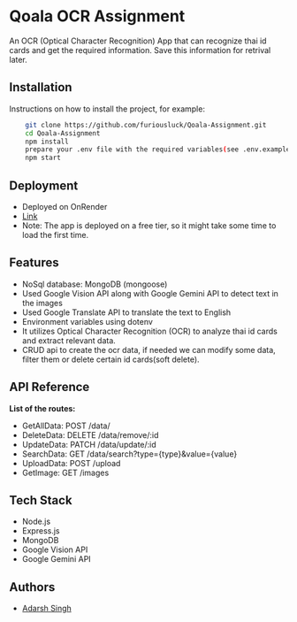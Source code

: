 # Qoala OCR Assignment

An OCR (Optical Character Recognition) App that can recognize thai id cards and get the required information. Save this information for retrival later.

## Installation 

Instructions on how to install the project, for example:

```bash
    git clone https://github.com/furiousluck/Qoala-Assignment.git
    cd Qoala-Assignment
    npm install
    prepare your .env file with the required variables(see .env.example)
    npm start
```

## Deployment

- Deployed on OnRender
- [Link](https://project-1-i21e.onrender.com)
- Note: The app is deployed on a free tier, so it might take some time to load the first time.


## Features

- NoSql database: MongoDB (mongoose)
- Used Google Vision API along with Google Gemini API to detect text in the images
- Used Google Translate API to translate the text to English
- Environment variables using dotenv
- It utilizes Optical Character Recognition (OCR) to analyze thai id cards and extract relevant data.
- CRUD api to create the ocr data, if needed we can modify some data, filter them or delete certain id cards(soft delete).

## API Reference

**List of the routes:**
- GetAllData: POST /data/
- DeleteData: DELETE /data/remove/:id
- UpdateData: PATCH /data/update/:id
- SearchData: GET /data/search?type={type}&value={value}
- UploadData: POST /upload
- GetImage: GET /images

## Tech Stack
- Node.js
- Express.js
- MongoDB
- Google Vision API
- Google Gemini API

## Authors
- [Adarsh Singh](https://github.com/furiousluck)


